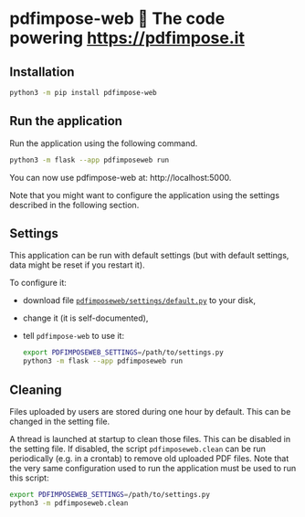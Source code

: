 # pdfimpose-web 📕 The code powering https://pdfimpose.it

## Installation

```sh
python3 -m pip install pdfimpose-web
```

## Run the application

Run the application using the following command.

```sh
python3 -m flask --app pdfimposeweb run
```

You can now use pdfimpose-web at: http://localhost:5000.

Note that you might want to configure the application using the settings described in the following section.

## Settings

This application can be run with default settings (but with default settings, data might be reset if you restart it).

To configure it:

- download file [`pdfimposeweb/settings/default.py`](https://framagit.org/spalax/pdfimpose-web/-/raw/main/pdfimposeweb/settings/default.py?inline=false) to your disk,
- change it (it is self-documented),
- tell `pdfimpose-web` to use it:

  ```sh
  export PDFIMPOSEWEB_SETTINGS=/path/to/settings.py
  python3 -m flask --app pdfimposeweb run
  ```

## Cleaning

Files uploaded by users are stored during one hour by default. This can be changed in the setting file.

A thread is launched at startup to clean those files. This can be disabled in the setting file. If disabled, the script ``pdfimposeweb.clean`` can be run periodically (e.g. in a crontab) to remove old uploaded PDF files. Note that the very same configuration used to run the application must be used to run this script:

```sh
export PDFIMPOSEWEB_SETTINGS=/path/to/settings.py
python3 -m pdfimposeweb.clean
```
